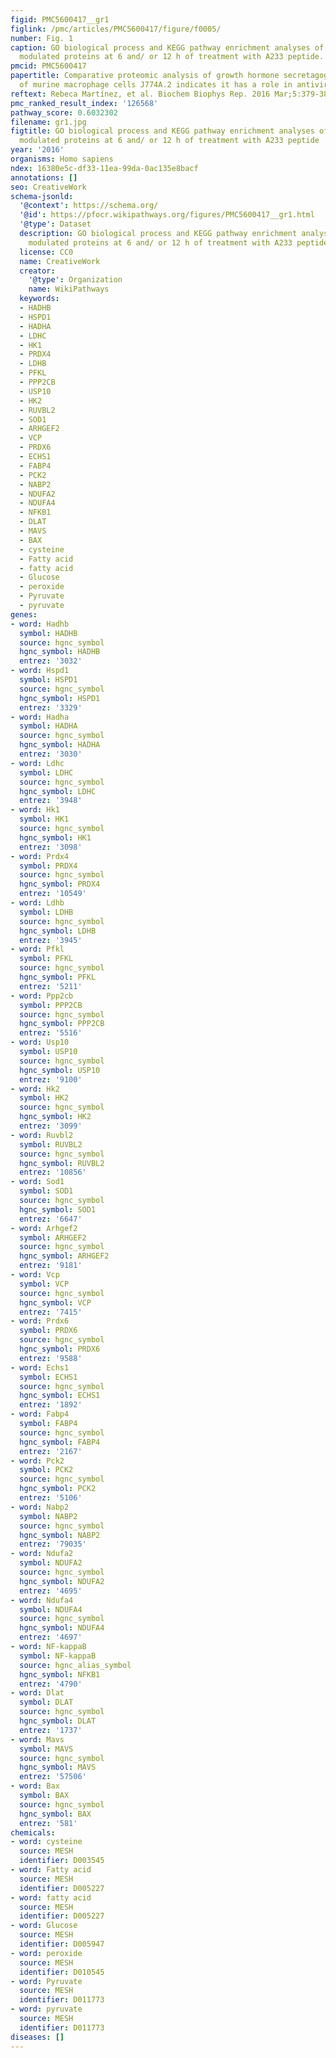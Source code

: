 ```yaml
---
figid: PMC5600417__gr1
figlink: /pmc/articles/PMC5600417/figure/f0005/
number: Fig. 1
caption: GO biological process and KEGG pathway enrichment analyses of the differentially
  modulated proteins at 6 and/ or 12 h of treatment with A233 peptide.
pmcid: PMC5600417
papertitle: Comparative proteomic analysis of growth hormone secretagogue A233 treatment
  of murine macrophage cells J774A.2 indicates it has a role in antiviral innate response.
reftext: Rebeca Martínez, et al. Biochem Biophys Rep. 2016 Mar;5:379-387.
pmc_ranked_result_index: '126568'
pathway_score: 0.6032302
filename: gr1.jpg
figtitle: GO biological process and KEGG pathway enrichment analyses of the differentially
  modulated proteins at 6 and/ or 12 h of treatment with A233 peptide
year: '2016'
organisms: Homo sapiens
ndex: 16380e5c-df33-11ea-99da-0ac135e8bacf
annotations: []
seo: CreativeWork
schema-jsonld:
  '@context': https://schema.org/
  '@id': https://pfocr.wikipathways.org/figures/PMC5600417__gr1.html
  '@type': Dataset
  description: GO biological process and KEGG pathway enrichment analyses of the differentially
    modulated proteins at 6 and/ or 12 h of treatment with A233 peptide.
  license: CC0
  name: CreativeWork
  creator:
    '@type': Organization
    name: WikiPathways
  keywords:
  - HADHB
  - HSPD1
  - HADHA
  - LDHC
  - HK1
  - PRDX4
  - LDHB
  - PFKL
  - PPP2CB
  - USP10
  - HK2
  - RUVBL2
  - SOD1
  - ARHGEF2
  - VCP
  - PRDX6
  - ECHS1
  - FABP4
  - PCK2
  - NABP2
  - NDUFA2
  - NDUFA4
  - NFKB1
  - DLAT
  - MAVS
  - BAX
  - cysteine
  - Fatty acid
  - fatty acid
  - Glucose
  - peroxide
  - Pyruvate
  - pyruvate
genes:
- word: Hadhb
  symbol: HADHB
  source: hgnc_symbol
  hgnc_symbol: HADHB
  entrez: '3032'
- word: Hspd1
  symbol: HSPD1
  source: hgnc_symbol
  hgnc_symbol: HSPD1
  entrez: '3329'
- word: Hadha
  symbol: HADHA
  source: hgnc_symbol
  hgnc_symbol: HADHA
  entrez: '3030'
- word: Ldhc
  symbol: LDHC
  source: hgnc_symbol
  hgnc_symbol: LDHC
  entrez: '3948'
- word: Hk1
  symbol: HK1
  source: hgnc_symbol
  hgnc_symbol: HK1
  entrez: '3098'
- word: Prdx4
  symbol: PRDX4
  source: hgnc_symbol
  hgnc_symbol: PRDX4
  entrez: '10549'
- word: Ldhb
  symbol: LDHB
  source: hgnc_symbol
  hgnc_symbol: LDHB
  entrez: '3945'
- word: Pfkl
  symbol: PFKL
  source: hgnc_symbol
  hgnc_symbol: PFKL
  entrez: '5211'
- word: Ppp2cb
  symbol: PPP2CB
  source: hgnc_symbol
  hgnc_symbol: PPP2CB
  entrez: '5516'
- word: Usp10
  symbol: USP10
  source: hgnc_symbol
  hgnc_symbol: USP10
  entrez: '9100'
- word: Hk2
  symbol: HK2
  source: hgnc_symbol
  hgnc_symbol: HK2
  entrez: '3099'
- word: Ruvbl2
  symbol: RUVBL2
  source: hgnc_symbol
  hgnc_symbol: RUVBL2
  entrez: '10856'
- word: Sod1
  symbol: SOD1
  source: hgnc_symbol
  hgnc_symbol: SOD1
  entrez: '6647'
- word: Arhgef2
  symbol: ARHGEF2
  source: hgnc_symbol
  hgnc_symbol: ARHGEF2
  entrez: '9181'
- word: Vcp
  symbol: VCP
  source: hgnc_symbol
  hgnc_symbol: VCP
  entrez: '7415'
- word: Prdx6
  symbol: PRDX6
  source: hgnc_symbol
  hgnc_symbol: PRDX6
  entrez: '9588'
- word: Echs1
  symbol: ECHS1
  source: hgnc_symbol
  hgnc_symbol: ECHS1
  entrez: '1892'
- word: Fabp4
  symbol: FABP4
  source: hgnc_symbol
  hgnc_symbol: FABP4
  entrez: '2167'
- word: Pck2
  symbol: PCK2
  source: hgnc_symbol
  hgnc_symbol: PCK2
  entrez: '5106'
- word: Nabp2
  symbol: NABP2
  source: hgnc_symbol
  hgnc_symbol: NABP2
  entrez: '79035'
- word: Ndufa2
  symbol: NDUFA2
  source: hgnc_symbol
  hgnc_symbol: NDUFA2
  entrez: '4695'
- word: Ndufa4
  symbol: NDUFA4
  source: hgnc_symbol
  hgnc_symbol: NDUFA4
  entrez: '4697'
- word: NF-kappaB
  symbol: NF-kappaB
  source: hgnc_alias_symbol
  hgnc_symbol: NFKB1
  entrez: '4790'
- word: Dlat
  symbol: DLAT
  source: hgnc_symbol
  hgnc_symbol: DLAT
  entrez: '1737'
- word: Mavs
  symbol: MAVS
  source: hgnc_symbol
  hgnc_symbol: MAVS
  entrez: '57506'
- word: Bax
  symbol: BAX
  source: hgnc_symbol
  hgnc_symbol: BAX
  entrez: '581'
chemicals:
- word: cysteine
  source: MESH
  identifier: D003545
- word: Fatty acid
  source: MESH
  identifier: D005227
- word: fatty acid
  source: MESH
  identifier: D005227
- word: Glucose
  source: MESH
  identifier: D005947
- word: peroxide
  source: MESH
  identifier: D010545
- word: Pyruvate
  source: MESH
  identifier: D011773
- word: pyruvate
  source: MESH
  identifier: D011773
diseases: []
---
```

